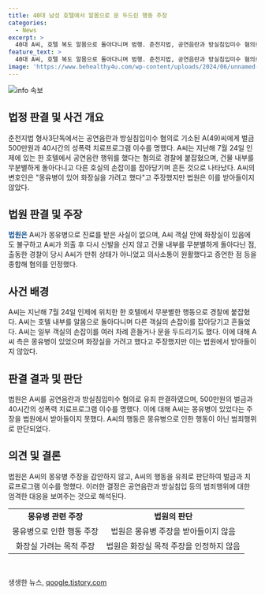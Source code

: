 ```yaml
---
title: 40대 남성 호텔에서 알몸으로 문 두드린 행동 주장
categories:
  - News
excerpt: >
  40대 A씨, 호텔 복도 알몸으로 돌아다니며 범행. 춘천지법, 공연음란과 방실침입미수 혐의로 A씨에게 500만원 벌금과 성폭력 치료프로그램 이수를 명했다. A씨는 몽유병 주장했으나 법원은 받아들이지 않았음. 경찰 증언 등을 종합, 법원 A씨의 혐의 인정 판결. A씨는 몽유병 진료를 받은 적이 없었으며 만취 상태가 아니었다고 밝혔다.
feature_text: >
  40대 A씨, 호텔 복도 알몸으로 돌아다니며 범행. 춘천지법, 공연음란과 방실침입미수 혐의로 A씨에게 500만원 벌금과 성폭력 치료프로그램 이수를 명했다. A씨는 몽유병 주장했으나 법원은 받아들이지 않았음. 경찰 증언 등을 종합, 법원 A씨의 혐의 인정 판결. A씨는 몽유병 진료를 받은 적이 없었으며 만취 상태가 아니었다고 밝혔다.
image: 'https://www.behealthy4u.com/wp-content/uploads/2024/06/unnamed-file.png'
---
```


<p><img src="https://www.behealthy4u.com/wp-content/uploads/2024/06/unnamed-file.png" alt="info 속보" /></p>

<h2 data-ke-size="size26">법정 판결 및 사건 개요</h2>

<p data-ke-size="size16">춘천지법 형사3단독에서는 공연음란과 방실침입미수 혐의로 기소된 A(49)씨에게 벌금 500만원과 40시간의 성폭력 치료프로그램 이수를 명했다. A씨는 지난해 7월 24일 인제에 있는 한 호텔에서 공연음란 행위를 했다는 혐의로 경찰에 붙잡혔으며, 건물 내부를 무분별하게 돌아다니고 다른 호실의 손잡이를 잡아당기며 흔든 것으로 나타났다. A씨의 변호인은 "몽유병이 있어 화장실을 가려고 했다"고 주장했지만 법원은 이를 받아들이지 않았다.</p>

<h2 data-ke-size="size26">법원 판결 및 주장</h2>

<p data-ke-size="size16"><b><span style="color: #1a5490;">법원은</span></b> A씨가 몽유병으로 진료를 받은 사실이 없으며, A씨 객실 안에 화장실이 있음에도 불구하고 A씨가 외출 후 다시 신발을 신지 않고 건물 내부를 무분별하게 돌아다닌 점, 출동한 경찰이 당시 A씨가 만취 상태가 아니었고 의사소통이 원활했다고 증언한 점 등을 종합해 혐의를 인정했다.</p>

<h2 data-ke-size="size26">사건 배경</h2>

<p data-ke-size="size16">A씨는 지난해 7월 24일 인제에 위치한 한 호텔에서 무분별한 행동으로 경찰에 붙잡혔다. A씨는 호텔 내부를 알몸으로 돌아다니며 다른 객실의 손잡이를 잡아당기고 흔들었다. A씨는 일부 객실의 손잡이를 여러 차례 흔들거나 문을 두드리기도 했다. 이에 대해 A씨 측은 몽유병이 있었으며 화장실을 가려고 했다고 주장했지만 이는 법원에서 받아들이지 않았다.</p>

<h2 data-ke-size="size26">판결 결과 및 판단</h2>

<p data-ke-size="size16">법원은 A씨를 공연음란과 방실침입미수 혐의로 유죄 판결하였으며, 500만원의 벌금과 40시간의 성폭력 치료프로그램 이수를 명했다. 이에 대해 A씨는 몽유병이 있었다는 주장을 법원에서 받아들이지 못했다. A씨의 행동은 몽유병으로 인한 행동이 아닌 범죄행위로 판단되었다.</p>

<h2 data-ke-size="size26">의견 및 결론</h2>

<p data-ke-size="size16">법원은 A씨의 몽유병 주장을 감안하지 않고, A씨의 행동을 유죄로 판단하여 벌금과 치료프로그램 이수를 명했다. 이러한 결정은 공연음란과 방실침입 등의 범죄행위에 대한 엄격한 대응을 보여주는 것으로 해석된다.</p>

<table>
    <tbody>
        <tr>
            <td style="text-align: center; height: 17px;"><b>몽유병 관련 주장</b></td>
            <td style="text-align: center; height: 17px;"><b>법원의 판단</b></td>
        </tr>
        <tr>
            <td style="text-align: center; height: 17px;">몽유병으로 인한 행동 주장</td>
            <td style="text-align: center; height: 17px;">법원은 몽유병 주장을 받아들이지 않음</td>
        </tr>
        <tr>
            <td style="text-align: center; height: 17px;">화장실 가려는 목적 주장</td>
            <td style="text-align: center; height: 17px;">법원은 화장실 목적 주장을 인정하지 않음</td>
        </tr>
    </tbody>
</table>

<p data-ke-size="size16">&nbsp;</p>
생생한 뉴스, <a href="https://qoogle.tistory.com" rel="dofollow">qoogle.tistory.com</a>


